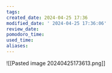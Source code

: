```yaml
---
tags: 
created_date: 2024-04-25 17:36
modified_date: ' 2024-04-25 17:36:06'
review_date: 
pomodoro_time: 
used_time: 
aliases:
---
```

![[Pasted image 20240425173613.png]]